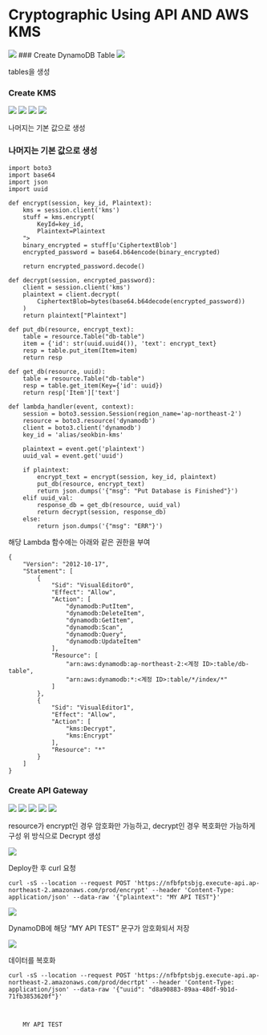 # Cryptographic Using API AND AWS KMS

<img src="https://github-production-user-asset-6210df.s3.amazonaws.com/101256150/261237266-215c3db5-c722-4a8d-b101-49cf8ca0a738.png?X-Amz-Algorithm=AWS4-HMAC-SHA256&X-Amz-Credential=AKIAIWNJYAX4CSVEH53A%2F20230828%2Fus-east-1%2Fs3%2Faws4_request&X-Amz-Date=20230828T001222Z&X-Amz-Expires=300&X-Amz-Signature=fb859476bf69e656164f10fd6b887369095a7f4c1c5ca06032a9614cbbab233c&X-Amz-SignedHeaders=host&actor_id=101256150&key_id=0&repo_id=679556584">
### Create DynamoDB Table

<img src="(https://github-production-user-asset-6210df.s3.amazonaws.com/101256150/263152719-9f1e0c6d-9896-4ec6-9d91-a1641705812f.png?X-Amz-Algorithm=AWS4-HMAC-SHA256&X-Amz-Credential=AKIAIWNJYAX4CSVEH53A%2F20230828%2Fus-east-1%2Fs3%2Faws4_request&X-Amz-Date=20230828T001703Z&X-Amz-Expires=300&X-Amz-Signature=582d0785934faf5793b0e1a09870bf5ad5a65d35ab578a4079ab133a3e19ce47&X-Amz-SignedHeaders=host&actor_id=101256150&key_id=0&repo_id=679556584">


tables을 생성

### Create KMS

<img src="(https://github-production-user-asset-6210df.s3.amazonaws.com/101256150/263153003-a7689013-7aad-4faa-9322-433e9dd30252.png?X-Amz-Algorithm=AWS4-HMAC-SHA256&X-Amz-Credential=AKIAIWNJYAX4CSVEH53A%2F20230828%2Fus-east-1%2Fs3%2Faws4_request&X-Amz-Date=20230828T001729Z&X-Amz-Expires=300&X-Amz-Signature=21e8b63790ebe1bcea46b794fe7ce11dc388582e0bd00003e128bac6bdcfa3b4&X-Amz-SignedHeaders=host&actor_id=101256150&key_id=0&repo_id=679556584">

<img src="(https://github-production-user-asset-6210df.s3.amazonaws.com/101256150/263153196-e6c3c043-487d-4890-b51d-b541220c5d66.png?X-Amz-Algorithm=AWS4-HMAC-SHA256&X-Amz-Credential=AKIAIWNJYAX4CSVEH53A%2F20230828%2Fus-east-1%2Fs3%2Faws4_request&X-Amz-Date=20230828T001747Z&X-Amz-Expires=300&X-Amz-Signature=0eaba2a9c409c16ca87b4570cb1c70ae65144e062ecc0dea0177b3c0c2a92bd3&X-Amz-SignedHeaders=host&actor_id=101256150&key_id=0&repo_id=679556584">

<img src="(https://github-production-user-asset-6210df.s3.amazonaws.com/101256150/263153392-156d8602-e77b-4f08-93dd-cc7c376b6569.png?X-Amz-Algorithm=AWS4-HMAC-SHA256&X-Amz-Credential=AKIAIWNJYAX4CSVEH53A%2F20230828%2Fus-east-1%2Fs3%2Faws4_request&X-Amz-Date=20230828T001756Z&X-Amz-Expires=300&X-Amz-Signature=f146ac2f89e49bd2720023e26eb91180f2ee1c5f666f4436d49e6f4ef06b7440&X-Amz-SignedHeaders=host&actor_id=101256150&key_id=0&repo_id=679556584">

<img src="(https://github-production-user-asset-6210df.s3.amazonaws.com/101256150/263153626-d625de0a-5943-4491-857d-9bcf15158ff9.png?X-Amz-Algorithm=AWS4-HMAC-SHA256&X-Amz-Credential=AKIAIWNJYAX4CSVEH53A%2F20230828%2Fus-east-1%2Fs3%2Faws4_request&X-Amz-Date=20230828T001806Z&X-Amz-Expires=300&X-Amz-Signature=e32c13b19b23901ba8af322c11035fe3378f40e123dc54170b34db2d1d4bf4f5&X-Amz-SignedHeaders=host&actor_id=101256150&key_id=0&repo_id=679556584">



나머지는 기본 값으로 생성

### 나머지는 기본 값으로 생성
```
import boto3
import base64
import json
import uuid

def encrypt(session, key_id, Plaintext):
    kms = session.client('kms')
    stuff = kms.encrypt(
        KeyId=key_id, 
        Plaintext=Plaintext
    ">
    binary_encrypted = stuff[u'CiphertextBlob']
    encrypted_password = base64.b64encode(binary_encrypted)

    return encrypted_password.decode()
    
def decrypt(session, encrypted_password):
    client = session.client('kms')
    plaintext = client.decrypt(
        CiphertextBlob=bytes(base64.b64decode(encrypted_password))
    )
    return plaintext["Plaintext"]

def put_db(resource, encrypt_text):
    table = resource.Table("db-table")
    item = {'id': str(uuid.uuid4()), 'text': encrypt_text}
    resp = table.put_item(Item=item)
    return resp

def get_db(resource, uuid):
    table = resource.Table("db-table")
    resp = table.get_item(Key={'id': uuid})    
    return resp['Item']['text']

def lambda_handler(event, context):
    session = boto3.session.Session(region_name='ap-northeast-2')
    resource = boto3.resource('dynamodb')
    client = boto3.client('dynamodb')
    key_id = 'alias/seokbin-kms'
    
    plaintext = event.get('plaintext')
    uuid_val = event.get('uuid')

    if plaintext:
        encrypt_text = encrypt(session, key_id, plaintext)
        put_db(resource, encrypt_text)
        return json.dumps('{"msg": "Put Database is Finished"}')
    elif uuid_val:
        response_db = get_db(resource, uuid_val)
        return decrypt(session, response_db)
    else:
        return json.dumps('{"msg": "ERR"}')

```
해당 Lambda 함수에는 아래와 같은 권한을 부여
```
{
    "Version": "2012-10-17",
    "Statement": [
        {
            "Sid": "VisualEditor0",
            "Effect": "Allow",
            "Action": [
                "dynamodb:PutItem",
                "dynamodb:DeleteItem",
                "dynamodb:GetItem",
                "dynamodb:Scan",
                "dynamodb:Query",
                "dynamodb:UpdateItem"
            ],
            "Resource": [
                "arn:aws:dynamodb:ap-northeast-2:<계정 ID>:table/db-table",
                "arn:aws:dynamodb:*:<계정 ID>:table/*/index/*"
            ]
        },
        {
            "Sid": "VisualEditor1",
            "Effect": "Allow",
            "Action": [
                "kms:Decrypt",
                "kms:Encrypt"
            ],
            "Resource": "*"
        }
    ]
}
```

### Create API Gateway

<img src="(https://github-production-user-asset-6210df.s3.amazonaws.com/101256150/263154733-06ffcf11-d6aa-4b7e-a5cb-8e09fc4291e4.png?X-Amz-Algorithm=AWS4-HMAC-SHA256&X-Amz-Credential=AKIAIWNJYAX4CSVEH53A%2F20230828%2Fus-east-1%2Fs3%2Faws4_request&X-Amz-Date=20230828T001825Z&X-Amz-Expires=300&X-Amz-Signature=a412cf0646b26792f9f1e9046da792a71ba5b9a54b723f45591995d04b354c8a&X-Amz-SignedHeaders=host&actor_id=101256150&key_id=0&repo_id=679556584">

<img src="(https://github-production-user-asset-6210df.s3.amazonaws.com/101256150/263154933-d9fab148-a37e-4f24-90fe-8e18294e5c0d.png?X-Amz-Algorithm=AWS4-HMAC-SHA256&X-Amz-Credential=AKIAIWNJYAX4CSVEH53A%2F20230828%2Fus-east-1%2Fs3%2Faws4_request&X-Amz-Date=20230828T001835Z&X-Amz-Expires=300&X-Amz-Signature=9c98ee92868a85105f56c0eeae24a7e50a0bd37d23cd9b0b1817828f046bfcdb&X-Amz-SignedHeaders=host&actor_id=101256150&key_id=0&repo_id=679556584">

<img src="(https://github-production-user-asset-6210df.s3.amazonaws.com/101256150/263155036-5ecf5f05-822f-41c6-ac02-59c27eead9a8.png?X-Amz-Algorithm=AWS4-HMAC-SHA256&X-Amz-Credential=AKIAIWNJYAX4CSVEH53A%2F20230828%2Fus-east-1%2Fs3%2Faws4_request&X-Amz-Date=20230828T001844Z&X-Amz-Expires=300&X-Amz-Signature=50864dd76adfefbabda096a990d2863217047890df5aadaa7cfbde188667ed97&X-Amz-SignedHeaders=host&actor_id=101256150&key_id=0&repo_id=679556584">

<img src="(https://github-production-user-asset-6210df.s3.amazonaws.com/101256150/263155169-c8b9ce4a-3fb9-4a74-9312-7a393b7c2963.png?X-Amz-Algorithm=AWS4-HMAC-SHA256&X-Amz-Credential=AKIAIWNJYAX4CSVEH53A%2F20230828%2Fus-east-1%2Fs3%2Faws4_request&X-Amz-Date=20230828T001852Z&X-Amz-Expires=300&X-Amz-Signature=987d77d28e626e8ae6877899b9e9bacabe5d898ec4621f3af952b590d425a193&X-Amz-SignedHeaders=host&actor_id=101256150&key_id=0&repo_id=679556584">

<img src="(https://github-production-user-asset-6210df.s3.amazonaws.com/101256150/263155284-2076c168-205d-4442-aca6-7e088ed45791.png?X-Amz-Algorithm=AWS4-HMAC-SHA256&X-Amz-Credential=AKIAIWNJYAX4CSVEH53A%2F20230828%2Fus-east-1%2Fs3%2Faws4_request&X-Amz-Date=20230828T001904Z&X-Amz-Expires=300&X-Amz-Signature=92fc35fa3cbcd9ee79179e2edb8b096e10981a90c1be5b5d0c56318e4d4fc68b&X-Amz-SignedHeaders=host&actor_id=101256150&key_id=0&repo_id=679556584">


resource가 encrypt인 경우 암호화만 가능하고, decrypt인 경우 복호화만 가능하게 구성
위 방식으로 Decrypt 생성

<img src="(https://github-production-user-asset-6210df.s3.amazonaws.com/101256150/263164056-ef568fcb-7b40-403e-9a8e-424f7875872a.png?X-Amz-Algorithm=AWS4-HMAC-SHA256&X-Amz-Credential=AKIAIWNJYAX4CSVEH53A%2F20230828%2Fus-east-1%2Fs3%2Faws4_request&X-Amz-Date=20230828T001918Z&X-Amz-Expires=300&X-Amz-Signature=dbdaa2fa4a7f1eae98d8960789bb8c028ff76154499d4dcdc5d7ab6dbf7ff117&X-Amz-SignedHeaders=host&actor_id=101256150&key_id=0&repo_id=679556584">


Deploy한 후 curl 요청

```
curl -sS --location --request POST 'https://nfbfptsbjg.execute-api.ap-northeast-2.amazonaws.com/prod/encrypt' --header 'Content-Type: application/json' --data-raw '{"plaintext": "MY API TEST"}'
```
<img src="(https://github-production-user-asset-6210df.s3.amazonaws.com/101256150/263165441-f3adc2ed-7f58-48de-b547-52a737bd1443.png?X-Amz-Algorithm=AWS4-HMAC-SHA256&X-Amz-Credential=AKIAIWNJYAX4CSVEH53A%2F20230828%2Fus-east-1%2Fs3%2Faws4_request&X-Amz-Date=20230828T001927Z&X-Amz-Expires=300&X-Amz-Signature=c1e4c6d32f0815af206d24ff60b4cbd98fd903688260a19006885bdd58a3618a&X-Amz-SignedHeaders=host&actor_id=101256150&key_id=0&repo_id=679556584">


DynamoDB에 해당 “MY API TEST” 문구가 암호화되서 저장

<img src="(https://github-production-user-asset-6210df.s3.amazonaws.com/101256150/263167028-762203e9-f4b3-48bf-a7b7-9942b367675d.png?X-Amz-Algorithm=AWS4-HMAC-SHA256&X-Amz-Credential=AKIAIWNJYAX4CSVEH53A%2F20230828%2Fus-east-1%2Fs3%2Faws4_request&X-Amz-Date=20230828T001938Z&X-Amz-Expires=300&X-Amz-Signature=a7e1f6734398c496beeda1824c7191bf1169653778bf87c87230de0fb9095125&X-Amz-SignedHeaders=host&actor_id=101256150&key_id=0&repo_id=679556584">



데이터를 복호화

```
curl -sS --location --request POST 'https://nfbfptsbjg.execute-api.ap-northeast-2.amazonaws.com/prod/decrtpt' --header 'Content-Type: application/json' --data-raw '{"uuid": "d8a90883-89aa-48df-9b1d-71fb3853620f"}'
```
``` 


    MY API TEST


 ```

